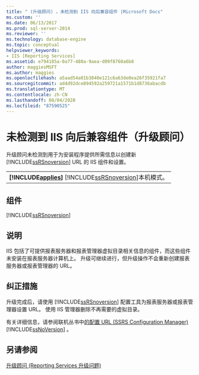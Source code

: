 ```yaml
---
title: " (升级顾问) ，未检测到 IIS 向后兼容组件 |Microsoft Docs"
ms.custom: ''
ms.date: 06/13/2017
ms.prod: sql-server-2014
ms.reviewer: ''
ms.technology: database-engine
ms.topic: conceptual
helpviewer_keywords:
- IIS [Reporting Services]
ms.assetid: e794185a-0a77-480a-9aea-d09f8760a6b8
author: maggiesMSFT
ms.author: maggies
ms.openlocfilehash: a5aad54a01b3840e121c6a63de0ea26f35921fa7
ms.sourcegitcommit: ad4d92dce894592a259721a1571b1d8736abacdb
ms.translationtype: MT
ms.contentlocale: zh-CN
ms.lasthandoff: 08/04/2020
ms.locfileid: "87590525"
---
```

# <a name="iis-backward-compatibility-components-were-not-detected-upgrade-advisor"></a>未检测到 IIS 向后兼容组件（升级顾问）
  升级顾问未检测到用于为安装程序提供所需信息以创建新 [!INCLUDE[ssRSnoversion](../../includes/ssrsnoversion-md.md)] URL 的 IIS 组件和设置。  
  
||  
|-|  
|**[!INCLUDE[applies](../../includes/applies-md.md)]**  [!INCLUDE[ssRSnoversion](../../includes/ssrsnoversion-md.md)]本机模式。|  
  
## <a name="component"></a>组件  
 [!INCLUDE[ssRSnoversion](../../includes/ssrsnoversion-md.md)]  
  
## <a name="description"></a>说明  
 IIS 包括了可提供报表服务器和报表管理器虚拟目录相关信息的组件，而这些组件未安装在报表服务器计算机上。 升级可继续进行，但升级操作不会重新创建报表服务器或报表管理器的 URL。  
  
## <a name="corrective-action"></a>纠正措施  
 升级完成后，请使用 [!INCLUDE[ssRSnoversion](../../includes/ssrsnoversion-md.md)] 配置工具为报表服务器或报表管理器设置 URL。 使用 IIS 管理器删除不再需要的虚拟目录。  
  
 有关详细信息，请参阅联机丛书中[的配置 URL &#40;SSRS Configuration Manager&#41;](../../reporting-services/install-windows/configure-a-url-ssrs-configuration-manager.md) [!INCLUDE[ssNoVersion](../../includes/ssnoversion-md.md)] 。  
  
## <a name="see-also"></a>另请参阅  
 [升级顾问 &#40;Reporting Services 升级问题&#41;](../../../2014/sql-server/install/reporting-services-upgrade-issues-upgrade-advisor.md)  
  
  
